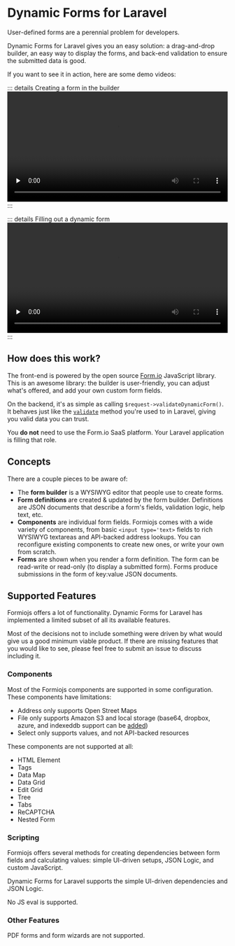 # Dynamic Forms for Laravel
User-defined forms are a perennial problem for developers.

Dynamic Forms for Laravel gives you an easy solution: a drag-and-drop builder, an easy way to display the forms, and back-end validation to ensure the submitted data is good.

If you want to see it in action, here are some demo videos:

::: details Creating a form in the builder
<video controls="controls" preload="none" width="100%">
    <source src="/builder_demo.webm" type="video/webm">
</video>
:::

::: details Filling out a dynamic form
<video controls="controls" preload="none" width="100%">
<source src="/form_demo.webm" type="video/webm">
</video>
:::

## How does this work?
The front-end is powered by the open source [Form.io](https://github.com/formio/formio.js) JavaScript library. This is an awesome library: the builder is user-friendly, you can adjust what's offered, and add your own custom form fields.

On the backend, it's as simple as calling `$request->validateDynamicForm()`. It behaves just like the [`validate`](https://laravel.com/docs/8.x/validation#quick-writing-the-validation-logic) method you're used to in Laravel, giving you valid data you can trust.

You **do not** need to use the Form.io SaaS platform. Your Laravel application is filling that role.

## Concepts
There are a couple pieces to be aware of:

- The **form builder** is a WYSIWYG editor that people use to create forms. 
- **Form definitions** are created & updated by the form builder. Definitions are JSON documents that describe a form's fields, validation logic, help text, etc.
- **Components** are individual form fields. Formiojs comes with a wide variety of components, from basic `<input type='text>` fields to rich WYSIWYG textareas and API-backed address lookups. You can reconfigure existing components to create new ones, or write your own from scratch.
- **Forms** are shown when you render a form definition. The form can be read-write or read-only (to display a submitted form). Forms produce submissions in the form of key:value JSON documents.

## Supported Features
Formiojs offers a lot of functionality. Dynamic Forms for Laravel has implemented a limited subset of all its available features.

Most of the decisions not to include something were driven by what would give us a good minimum viable product. If there are missing features that you would like to see, please feel free to submit an issue to discuss including it.

### Components
Most of the Formiojs components are supported in some configuration. These components have limitations:

- Address only supports Open Street Maps
- File only supports Amazon S3 and local storage (base64, dropbox, azure, and indexeddb support can be [added](extending.md#adding-storage-backends))
- Select only supports values, and not API-backed resources

These components are not supported at all:
    
- HTML Element
- Tags
- Data Map
- Data Grid
- Edit Grid
- Tree
- Tabs
- ReCAPTCHA
- Nested Form

### Scripting
Formiojs offers several methods for creating dependencies between form fields and calculating values: simple UI-driven setups, JSON Logic, and custom JavaScript.

Dynamic Forms for Laravel supports the simple UI-driven dependencies and JSON Logic.

No JS eval is supported.

### Other Features
PDF forms and form wizards are not supported.
